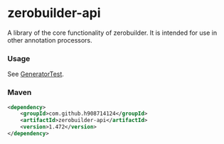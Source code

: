 # zerobuilder-api

A library of the core functionality of zerobuilder.
It is intended for use in other annotation processors.

### Usage

See [GeneratorTest](../../api/src/test/java/net/zerobuilder/api/test/GeneratorTest.java).

### Maven

````xml
<dependency>
    <groupId>com.github.h908714124</groupId>
    <artifactId>zerobuilder-api</artifactId>
    <version>1.472</version>
</dependency>
````
